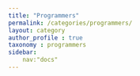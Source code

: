 ```yaml
---
title: "Programmers"
permalink: /categories/programmers/
layout: category
author_profile : true
taxonomy : programmers
sidebar:
    nav:"docs"
---
```



